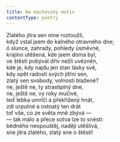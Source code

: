 ```yaml
---
title: Na máchovský motiv
contentType: poetry
---
```


Zlatého jitra sen mne roztoužil,  
když vstal jsem do kalného otravného dne;  
ó slunce, zahrady, pohledy úsměvné,  
krajino utěšená, kde jsem doma byl,  
ve štěstí pobýval dřív nežli uvězněn,  
kde je, kdy najdu jen stan lásky své,  
kdy opět radostí svých jitřní sen,  
zlatý sen svobody, volnosti blažené?  
ne, ještě ne, ty strastiplný dne,  
ne, ještě ne, vy roky mučivé,  
teď lebka umrlčí a překřížený hnát,  
zdi urputné a ostnatý ten drát  
toť vše, co ze světa mně zbývá —  
— tak málo a přece sotva lze to snésti:  
bědného neopouštěj, naději utěšlivá,  
sne jitra zlatého, zlatý sne o štěstí!
